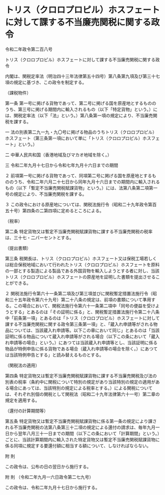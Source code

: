 # トリス（クロロプロピル）ホスフェートに対して課する不当廉売関税に関する政令

令和二年政令第二百八号

トリス（クロロプロピル）ホスフェートに対して課する不当廉売関税に関する政令

内閣は、関税定率法（明治四十三年法律第五十四号）第八条第九項及び第三十七項の規定に基づき、この政令を制定する。

（課税物件）

第一条 第一号に掲げる貨物であって、第二号に掲げる国を原産地とするもののうち、第三号に掲げる期間内に輸入されるもの（以下「特定貨物」という。）には、関税定率法（以下「法」という。）第八条第一項の規定により、不当廉売関税を課する。

一 法の別表第二九一九・九〇号に掲げる物品のうちトリス（クロロプロピル）ホスフェート（第三条第一項において単に「トリス（クロロプロピル）ホスフェート」という。）

二 中華人民共和国（香港地域及びマカオ地域を除く。）

三 令和二年九月十七日から令和七年九月十六日までの期間

２ 前項第一号に掲げる貨物であって、同項第二号に掲げる国を原産地とするもののうち、令和二年六月二十七日から同年九月十六日までの期間内に輸入されるもの（以下「暫定不当廉売関税賦課貨物」という。）には、法第八条第二項第一号の規定により、不当廉売関税を課する。

３ この政令における原産地については、関税法施行令（昭和二十九年政令第百五十号）第四条の二第四項に定めるところによる。

（税率）

第二条 特定貨物又は暫定不当廉売関税賦課貨物に課する不当廉売関税の税率は、三十七・二パーセントとする。

（提出書類）

第三条 税関長は、トリス（クロロプロピル）ホスフェート又は保税工場若しくは総合保税地域において行われたトリス（クロロプロピル）ホスフェートを原料の一部とする製造による製品である外国貨物を輸入しようとする者に対し、当該トリス（クロロプロピル）ホスフェートの原産地を証明した書類を提出させることができる。

２ 関税法施行令第六十一条第二項及び第三項並びに関税暫定措置法施行令（昭和三十五年政令第六十九号）第二十八条の規定は、前項の書類について準用する。この場合において、関税法施行令第六十一条第二項中「同号の便益を受けようとする」とあるのは「その証明に係る」と、関税暫定措置法施行令第二十八条中「前条第一項」とあるのは「トリス（クロロプロピル）ホスフェートに対して課する不当廉売関税に関する政令第三条第一項」と、「蔵入れ申請等がされる物品については、当該蔵入れ申請等。以下この章において同じ」とあるのは「当該証明に係る物品について蔵入れ申請等がされる場合（以下この条において「蔵入れ申請等の場合」という。）にあつては当該蔵入れ申請等とし、当該証明に係る物品が特例申告に係る貨物である場合（蔵入れ申請等の場合を除く。）にあつては当該特例申告とする」と読み替えるものとする。

（関税法の適用）

第四条 特定貨物又は暫定不当廉売関税賦課貨物に課する不当廉売関税及び法の別表の税率（条約中に関税について特別の規定があり当該特別の規定の適用がある場合にあっては、当該特別の規定による税率とする。）による関税については、それぞれ別個の関税として関税法（昭和二十九年法律第六十一号）第二章の規定を適用する。

（還付の計算期間等）

第五条 特定貨物又は暫定不当廉売関税賦課貨物に係る第一条の規定により課される不当廉売関税の法第八条第三十二項の規定による還付の請求は、毎年九月一日から翌年八月三十一日までの期間（以下この条において「計算期間」という。）ごとに、当該計算期間内に輸入された特定貨物又は暫定不当廉売関税賦課貨物に係る同項に規定する要還付額に相当する額について、しなければならない。

附 則

この政令は、公布の日の翌日から施行する。

附 則 （令和二年九月一六日政令第二七九号）

この政令は、令和二年九月十七日から施行する。
